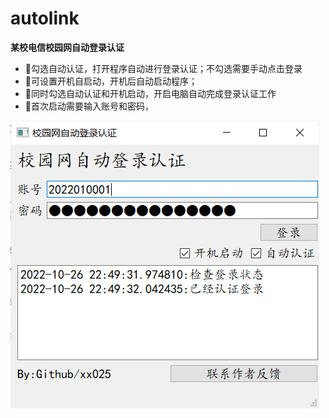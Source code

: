 # autolink

**某校电信校园网自动登录认证**


- 🍔勾选自动认证，打开程序自动进行登录认证；不勾选需要手动点击登录
- 🧇可设置开机自启动，开机后自动启动程序；
- 🥞同时勾选自动认证和开机启动，开启电脑自动完成登录认证工作
- 🥩首次启动需要输入账号和密码，


![img_2.png](img_2.png)










